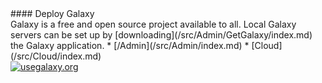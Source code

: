 <div class='center'>
#### Deploy Galaxy
</div>
Galaxy is a free and open source project available to all. Local Galaxy servers can be set up by [downloading](/src/Admin/GetGalaxy/index.md) the Galaxy application.
* [/Admin](/src/Admin/index.md) 
* [Cloud](/src/Cloud/index.md)
<div class='center'>
<a href='http://getGalaxy.org/'><img src='/images/Logos/GetGalaxyOrg200Shadow.png' alt='usegalaxy.org'  /></a>
</div>
